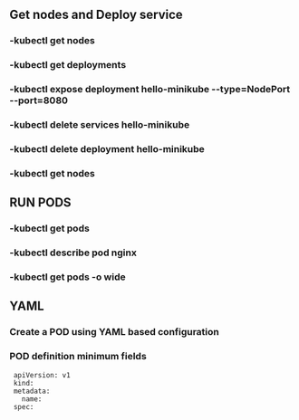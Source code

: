 ## Get nodes and Deploy service
### -kubectl get nodes
### -kubectl get deployments
### -kubectl expose deployment hello-minikube --type=NodePort --port=8080
### -kubectl delete services hello-minikube
### -kubectl delete deployment hello-minikube
### -kubectl get nodes

## RUN PODS
### -kubectl get pods
### -kubectl describe pod nginx
### -kubectl get pods -o wide

## YAML
### Create a POD using YAML based configuration
### POD definition minimum fields
```
 apiVersion: v1
 kind:
 metadata:
   name:
 spec: 
```

